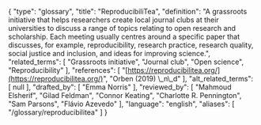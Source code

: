 {
    "type": "glossary",
    "title": "ReproducibiliTea",
    "definition": "A grassroots initiative that helps researchers create local journal clubs at their universities to discuss a range of topics relating to open research and scholarship. Each meeting usually centres around a specific paper that discusses, for example, reproducibility, research practice, research quality, social justice and inclusion, and ideas for improving science.",
    "related_terms": [
        "Grassroots initiative",
        "Journal club",
        "Open science",
        "Reproducibility"
    ],
    "references": [
        "[https://reproducibilitea.org/](https://reproducibilitea.org/)",
        "Orben (2019) \\_n\\_d"
    ],
    "alt_related_terms": [
        null
    ],
    "drafted_by": [
        "Emma Norris"
    ],
    "reviewed_by": [
        "Mahmoud Elsherif",
        "Gilad Feldman",
        "Connor Keating",
        "Charlotte R. Pennington",
        "Sam Parsons",
        "Flávio Azevedo"
    ],
    "language": "english",
    "aliases": [
        "/glossary/reproducibilitea"
    ]
}